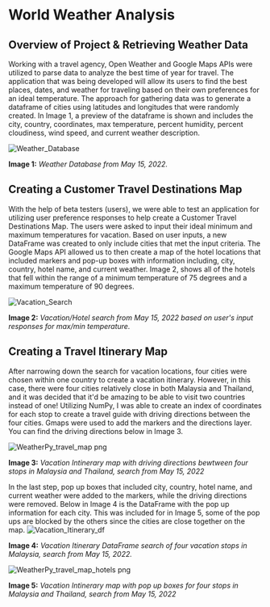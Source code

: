 # World Weather Analysis
## Overview of Project & Retrieving Weather Data
Working with a travel agency, Open Weather and Google Maps APIs were utilized to parse data to analyze the best time of year for travel. The application that was being developed will allow its users to find the best places, dates, and weather for traveling based on their own preferences for an ideal temperature. The approach for gathering data was to generate a dataframe of cities using latitudes and longitudes that were randomly created. In Image 1, a preview of the dataframe is shown and includes the city, country, coordinates, max temperature, percent humidity, percent cloudiness, wind speed, and current weather description.

![Weather_Database](https://user-images.githubusercontent.com/102122063/168509368-4bfd1b11-c1de-4b6b-930e-895d6980fbe3.png)

**Image 1:** *Weather Database from May 15, 2022.*

## Creating a Customer Travel Destinations Map
With the help of beta testers (users), we were able to test an application for utilizing user preference responses to help create a Customer Travel Destinations Map. The users were asked to input their ideal minimum and maximum temperatures for vacation. Based on user inputs, a new DataFrame was created to only include cities that met the input criteria. The Google Maps API allowed us to then create a map of the hotel locations that included markers and pop-up boxes with information including, city, country, hotel name, and current weather. Image 2, shows all of the hotels that fell within the range of a minimum temperature of 75 degrees and a maximum temperature of 90 degrees.

![Vacation_Search](https://user-images.githubusercontent.com/102122063/168509937-787a2cd1-d8bc-4aa3-87bc-e91c35f1ea67.png)

**Image 2:** *Vacation/Hotel search from May 15, 2022 based on user's input responses for max/min temperature.*

## Creating a Travel Itinerary Map
After narrowing down the search for vacation locations, four cities were chosen within one country to create a vacation itinerary. However, in this case, there were four cities relatively close in both Malaysia and Thailand, and it was decided that it'd be amazing to be able to visit two countries instead of one! Utilizing NumPy, I was able to create an index of coordinates for each stop to create a travel guide with driving directions between the four cities. Gmaps were used to add the markers and the directions layer. You can find the driving directions below in Image 3.

![WeatherPy_travel_map png](https://user-images.githubusercontent.com/102122063/168511130-dd10beb6-6763-4e18-aa17-f6fe4d84c01a.png)

**Image 3:** *Vacation Intinerary map with driving directions bewtween four stops in Malaysia and Thailand, search from May 15, 2022*

In the last step, pop up boxes that included city, country, hotel name, and current weather were added to the markers, while the driving directions were removed. Below in Image 4 is the DataFrame with the pop up information for each city. This was included for in Image 5, some of the pop ups are blocked by the others since the cities are close together on the map. 
![Vacation_Itinerary_df](https://user-images.githubusercontent.com/102122063/168510045-ea947784-27ce-46d1-a18b-4322c11bbf88.png)

**Image 4:** *Vacation Itinerary DataFrame search of four vacation stops in Malaysia, search from May 15, 2022.*

![WeatherPy_travel_map_hotels png](https://user-images.githubusercontent.com/102122063/168512207-120b794e-5535-4dc6-9efe-b35fce6db48e.png)

**Image 5:** *Vacation Intinerary map with pop up boxes for four stops in Malaysia and Thailand, search from May 15, 2022*
